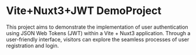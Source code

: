 # Vite+Nuxt3+JWT DemoProject 
This project aims to demonstrate the implementation of user authentication using JSON Web Tokens (JWT) within a Vite + Nuxt3 application. Through a user-friendly interface, visitors can explore the seamless processes of user registration and login.
